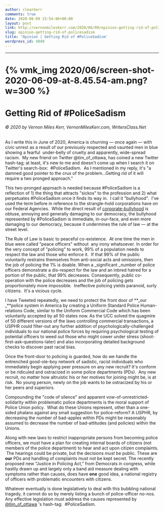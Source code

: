 ```yaml
---
author: clearkerr
comments: true
date: 2020-06-09 15:54:06+00:00
layout: post
link: http://vernonmileskerr.com/2020/06/09/opinion-getting-rid-of-policesadism/
slug: opinion-getting-rid-of-policesadism
title: 'Opinion | Getting Rid of #PoliceSadism'
wordpress_id: 4049
---
```


* * *





# 




# {% vmk_img 2020/06/screen-shot-2020-06-09-at-8.45.54-am.png?w=300 %}




# Getting Rid of #PoliceSadism




###### © 2020 by Vernon Miles Kerr, VernonMilesKerr.com, WritersClass.Net


As I write this in June of 2020, America is churning — once again — with civic unrest as a result of our previously respected and vaunted men in blue showing a fearful  under-belly of cruelty and apparently, wide-spread racism.  My new friend on Twitter @tim_of_ottawa, has coined a new Twitter hash-tag; at least, it's new to me and doesn't come up when I search it on Twitter's search-box:  #PoliceSadism.  As I mentioned in my reply, it's "a damned good pointer to the crux of the problem...Getting rid of it will require a two pronged approach."

This two-pronged approach is needed because #PoliceSadism is a reflection of 1) the thing that attracts "sickos" to the profession and 2) what perpetuates #PoliceSadism once it finds its way in.  I call it "bullyhood".  I've used the term before in reference to the strangle-hold corporations have on our Federal Agencies.  While the direct result of [corporate-bullyhood](https://vernonmileskerr.com/2014/06/21/the-age-of-corporate-bullyhood-2014-vernon-miles-kerr/) is obtuse, annoying and generally damaging to our democracy, the bullyhood represented by #PoliceSadism is immediate, in-our-face, and even more damaging to our democracy, because it undermines the rule of law — at the street level.

The Rule of Law is basic to peaceful co-existence.  At one time the men in blue were called "peace officers" without  any irony whatsoever. In order for the very concept of "policing" to work, 99% of a population needs to respect the law and those who enforce it.  If that 99% of the public voluntarily restrains themselves from anti-social acts and omissions, then the job of policing the 1% is doable. When a _significant _number of police officers demonstrate a dis-respect for the law and an inbred hatred for a portion of the public, that 99% decreases. Consequently, public co-operation with the police decreases and the job of policing gets proportionately more impossible.  Ineffective policing yields paranoid, surly citizens.  It's a vicious cycle.

I have Tweeted repeatedly, we need to protect the front door of **_our _**police system in America by creating a Uniform Standard Police Human-relations Code, similar to the Uniform Commercial Code which has been voluntarily accepted by all 50 states now. As the UCC solved the quagmire of 50 different versions of the laws controlling commercial transactions, a USPHR could filter-out any further addition of psychologically-challenged individuals to our national police forces by requiring psychological testing of potential officers to weed out those who might cower under stress (shoot-first-ask-questions-later) and also incorporating detailed background checks to discover past racial bias.

Once the front-door to policing is guarded, how do we handle the entrenched good-ole-boy network of sadistic, racist individuals who immediately begin applying peer pressure on any new recruit? It's conform or be ridiculed and ostracized in some police departments (PDs).  Any new recruit, no matter how altruistic his or her motives for joining might be, is at risk.  No young person, newly on the job wants to be ostracized by his or her peers and superiors.

Compounding the "code of silence" and apparent vow-of-unrestricted-solidarity within problematic police departments is the moral support of Police Union policy.  What do these Unions represent, other than a one-sided phalanx against any small suggestion for police-reform? A USPHR, by decreasing the number of bad-apples within PDs might be reasonably assumed to decrease the number of bad-attitudes (and policies) within the Unions.

Along with new laws to restrict inappropriate persons from becoming police officers, we must have a plan for creating internal boards of citizens (not members of the police department) to hear and act upon citizen complaints.  The hearings could be private, but the decisions _must_ be public. These are **our** PDs and handling of complaints must not be kept secret. The recently proposed new “Justice in Policing Act,” from Democrats in congress, while hastily drawn up and largely only a band aid measure dealing with symptoms rather than causes, does have **one** good idea, a national registry of officers with problematic encounters with citizens.

Whatever eventually is done legislatively to deal with this bubbling national tragedy, it cannot do so by merely listing a bunch of police-officer no-nos. Any effective legislation must address the causes represented by [@tim_of_ottawa](https://twitter.com/tim_of_ottawa) 's hash-tag:  #PoliceSadism.




